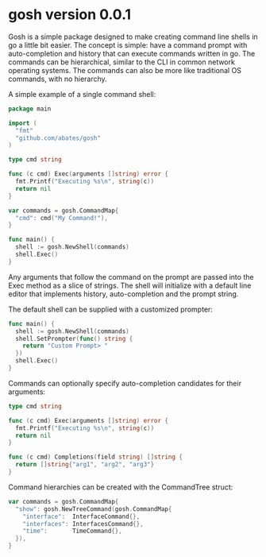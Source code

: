 # gosh version 0.0.1

Gosh is a simple package designed to make creating command line shells in go a
little bit easier.  The concept is simple: have a command prompt with
auto-completion and history that can execute commands written in go.  The
commands can be hierarchical, similar to the CLI in common network operating
systems.  The commands can also be more like traditional OS commands, with no
hierarchy.

A simple example of a single command shell:

```go
package main

import (
  "fmt"
  "github.com/abates/gosh"
)

type cmd string

func (c cmd) Exec(arguments []string) error {
  fmt.Printf("Executing %s\n", string(c))
  return nil
}

var commands = gosh.CommandMap{
  "cmd": cmd("My Command!"),
}

func main() {
  shell := gosh.NewShell(commands)
  shell.Exec()
}
```

Any arguments that follow the command on the prompt are passed into the Exec
method as a slice of strings.  The shell will initialize with a default line
editor that implements history, auto-completion and the prompt string.  

The default shell can be supplied with a customized prompter:

```go
func main() {
  shell := gosh.NewShell(commands)
  shell.SetPrompter(func() string {
    return "Custom Prompt> "
  })
  shell.Exec()
}
```

Commands can optionally specify auto-completion candidates for their arguments:
```go
type cmd string

func (c cmd) Exec(arguments []string) error {
  fmt.Printf("Executing %s\n", string(c))
  return nil
}

func (c cmd) Completions(field string) []string {
  return []string{"arg1", "arg2", "arg3"}
}
```

Command hierarchies can be created with the CommandTree struct:
```go
var commands = gosh.CommandMap{
  "show": gosh.NewTreeCommand(gosh.CommandMap{
    "interface":  InterfaceCommand{},
    "interfaces": InterfacesCommand{},
    "time":       TimeCommand{},
  }),
}
```

